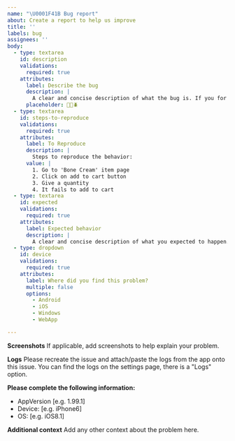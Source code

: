 ```yaml
---
name: "\U0001F41B Bug report"
about: Create a report to help us improve
title: ''
labels: bug
assignees: ''
body:
  - type: textarea
    id: description
    validations:
      required: true
    attributes:
      label: Describe the bug
      description: |
        A clear and concise description of what the bug is. If you for example disagree with what the name of an game item is please point out what you believe it should say.
      placeholder: 🐛🐜🪲
  - type: textarea
    id: steps-to-reproduce
    validations:
      required: true
    attributes:
      label: To Reproduce
      description: |
        Steps to reproduce the behavior:
      value: |
        1. Go to 'Bone Cream' item page
        2. Click on add to cart button
        3. Give a quantity
        4. It fails to add to cart
  - type: textarea
    id: expected
    validations:
      required: true
    attributes:
      label: Expected behavior
      description: |
        A clear and concise description of what you expected to happen.
  - type: dropdown
    id: device
    validations:
      required: true
    attributes:
      label: Where did you find this problem?
      multiple: false
      options:
        - Android
        - iOS
        - Windows
        - WebApp

---
```


**Screenshots**
If applicable, add screenshots to help explain your problem.

**Logs**
Please recreate the issue and attach/paste the logs from the app onto this issue. You can find the logs on the settings page, there is a "Logs" option.

**Please complete the following information:**
 - AppVersion [e.g. 1.99.1]
 - Device: [e.g. iPhone6]
 - OS: [e.g. iOS8.1]

**Additional context**
Add any other context about the problem here.
